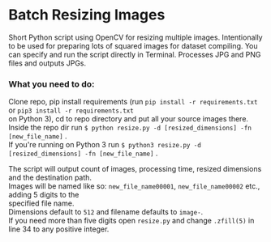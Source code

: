 # Batch Resizing Images

Short Python script using OpenCV for resizing multiple images. Intentionally to be used for preparing lots of squared images for dataset compiling. You can specify and run the script directly in Terminal. Processes JPG and PNG files and outputs JPGs.

### What you need to do:

Clone repo, pip install requirements (run ```pip install -r requirements.txt``` or ```pip3 install -r requirements.txt```<br/>
on Python 3), cd to repo directory and put all your source images there.<br/>
Inside the repo dir run ```$ python resize.py -d [resized_dimensions] -fn [new_file_name]``` .<br/>
If you're running on Python 3 run ```$ python3 resize.py -d [resized_dimensions] -fn [new_file_name]``` .<br/>

The script will output count of images, processing time, resized dimensions and the destination path.<br/>
Images will be named like so: ```new_file_name00001```, ```new_file_name00002``` etc., adding 5 digits to the<br/>
specified file name.<br/>
Dimensions default to ```512``` and filename defaults to ```image-```.<br/>
If you need more than five digits open ```resize.py``` and change ```.zfill(5)``` in line 34 to any positive integer.
